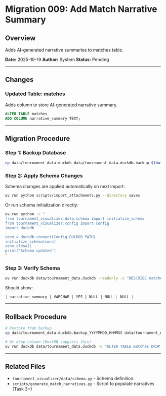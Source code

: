 # Migration 009: Add Match Narrative Summary

## Overview

Adds AI-generated narrative summaries to matches table.

**Date:** 2025-10-19
**Author:** System
**Status:** Pending

---

## Changes

### Updated Table: matches

Adds column to store AI-generated narrative summary.

```sql
ALTER TABLE matches
ADD COLUMN narrative_summary TEXT;
```

---

## Migration Procedure

### Step 1: Backup Database

```bash
cp data/tournament_data.duckdb data/tournament_data.duckdb.backup_$(date +%Y%m%d_%H%M%S)
```

### Step 2: Apply Schema Changes

Schema changes are applied automatically on next import:

```bash
uv run python scripts/import_attachments.py --directory saves
```

Or run schema initialization directly:

```bash
uv run python -c "
from tournament_visualizer.data.schema import initialize_schema
from tournament_visualizer.config import Config
import duckdb

conn = duckdb.connect(Config.DUCKDB_PATH)
initialize_schema(conn)
conn.close()
print('Schema updated')
"
```

### Step 3: Verify Schema

```bash
uv run duckdb data/tournament_data.duckdb -readonly -c "DESCRIBE matches" | grep narrative
```

Should show:
```
│ narrative_summary │ VARCHAR │ YES │ NULL │ NULL │ NULL │
```

---

## Rollback Procedure

```bash
# Restore from backup
cp data/tournament_data.duckdb.backup_YYYYMMDD_HHMMSS data/tournament_data.duckdb

# Or drop column (DuckDB supports this)
uv run duckdb data/tournament_data.duckdb -c "ALTER TABLE matches DROP COLUMN narrative_summary"
```

---

## Related Files

- `tournament_visualizer/data/schema.py` - Schema definition
- `scripts/generate_match_narratives.py` - Script to populate narratives (Task 3+)
